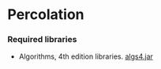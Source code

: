 # Percolation

### Required libraries
- Algorithms, 4th edition libraries. [algs4.jar](https://algs4.cs.princeton.edu/code/algs4.jar)

